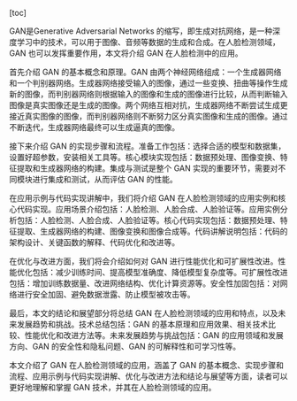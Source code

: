 
[toc]                    
                
                
GAN是Generative Adversarial Networks 的缩写，即生成对抗网络，是一种深度学习中的技术，可以用于图像、音频等数据的生成和合成。在人脸检测领域，GAN 也可以发挥重要作用，本文将介绍 GAN 在人脸检测中的应用。

首先介绍 GAN 的基本概念和原理。GAN 由两个神经网络组成：一个生成器网络和一个判别器网络。生成器网络接受输入的图像，通过一些变换、扭曲等操作生成新的图像，而判别器网络则根据输入的图像和生成的图像进行比较，从而判断输入图像是真实图像还是生成的图像。两个网络互相对抗，生成器网络不断尝试生成更接近真实图像的图像，而判别器网络则不断努力区分真实图像和生成的图像。通过不断迭代，生成器网络最终可以生成逼真的图像。

接下来介绍 GAN 的实现步骤和流程。准备工作包括：选择合适的模型和数据集，设置好超参数，安装相关工具等。核心模块实现包括：数据预处理、图像变换、特征提取和生成器网络的构建。集成与测试是整个 GAN 实现的重要环节，需要对不同模块进行集成和测试，从而评估 GAN 的性能。

在应用示例与代码实现讲解中，我们将介绍 GAN 在人脸检测领域的应用实例和核心代码实现。应用场景介绍包括：人脸检测、人脸合成、人脸验证等。应用实例分析包括：人脸检测、人脸合成、人脸验证等。核心代码实现包括：数据预处理、特征提取、生成器网络的构建、图像变换和图像合成等。代码讲解说明包括：代码的架构设计、关键函数的解释、代码优化和改进等。

在优化与改进方面，我们将会介绍如何对 GAN 进行性能优化和可扩展性改进。性能优化包括：减少训练时间、提高模型准确度、降低模型复杂度等。可扩展性改进包括：增加训练数据量、改进网络结构、优化计算资源等。安全性加固包括：对网络进行安全加固、避免数据泄露、防止模型被攻击等。

最后，本文的结论和展望部分将总结 GAN 在人脸检测领域的应用和特点，以及未来发展趋势和挑战。技术总结包括：GAN 的基本原理和应用效果、相关技术比较、性能优化和改进方法等。未来发展趋势与挑战包括：GAN 的应用领域和发展方向、GAN 的安全性和隐私问题、GAN 的可解释性和可学习性等。

本文介绍了 GAN 在人脸检测领域的应用，涵盖了 GAN 的基本概念、实现步骤和流程、应用示例与代码实现讲解、优化与改进方法和结论与展望等方面，读者可以更好地理解和掌握 GAN 技术，并其在人脸检测领域的应用。

